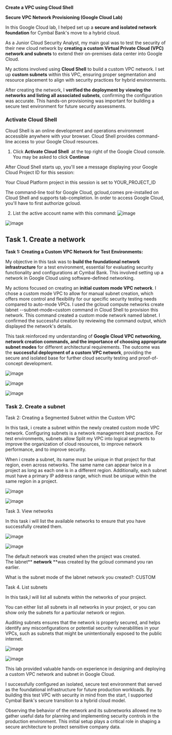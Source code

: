 **Create a VPC using Cloud Shell**

**Secure VPC Network Provisioning (Google Cloud Lab)**

In this Google Cloud lab, I helped set up a **secure and isolated
network foundation** for Cymbal Bank\'s move to a hybrid cloud.

As a Junior Cloud Security Analyst, my main goal was to test the
security of their new cloud network by **creating a custom Virtual
Private Cloud (VPC) network and subnets** to extend their on-premises
data center into Google Cloud.

My actions involved using **Cloud Shell** to build a custom VPC network.
I set up **custom subnets** within this VPC, ensuring proper
segmentation and resource placement to align with security practices for
hybrid environments.

After creating the network, I **verified the deployment by viewing the
networks and listing all associated subnets**, confirming the
configuration was accurate. This hands-on provisioning was important for
building a secure test environment for future security assessments.

### **Activate Cloud Shell**

Cloud Shell is an online development and operations environment
accessible anywhere with your browser. Cloud Shell provides command-line
access to your Google Cloud resources.


1.  Click **Activate Cloud Shell**  at the top right of the Google
    Cloud console. You may be asked to click **Continue**
    

After Cloud Shell starts up, you\'ll see a message displaying your
Google Cloud Project ID for this session:

Your Cloud Platform project in this session is set to YOUR_PROJECT_ID

The command-line tool for Google Cloud, gcloud,comes pre-installed on
Cloud Shell and supports tab-completion. In order to access Google
Cloud, you\'ll have to first authorize gcloud.

2.  List the active account name with this command:
![image](https://github.com/user-attachments/assets/2cf0511c-355f-400f-8a66-09b66d64f8f7)

![image](https://github.com/user-attachments/assets/4c825b8f-d8b6-4c9e-9978-4dd5e5ace33b)



## Task 1. Create a network

**Task 1: Creating a Custom VPC Network for Test Environments:**

My objective in this task was to **build the foundational network
infrastructure** for a test environment, essential for evaluating
security functionality and configurations at Cymbal Bank. This involved
setting up a network in Google Cloud using software-defined networking.

My actions focused on creating an **initial custom mode VPC network**. I
chose a custom mode VPC to allow for manual subnet creation, which
offers more control and flexibility for our specific security testing
needs compared to auto-mode VPCs. I used the gcloud compute networks
create labnet \--subnet-mode=custom command in Cloud Shell to provision
this network. This command created a custom mode network named labnet. I
confirmed the successful creation by reviewing the command output, which
displayed the network\'s details.

This task reinforced my understanding of **Google Cloud VPC networking,
network creation commands, and the importance of choosing appropriate
subnet modes** for different architectural requirements. The outcome was
the **successful deployment of a custom VPC network**, providing the
secure and isolated base for further cloud security testing and
proof-of-concept development.

![image](https://github.com/user-attachments/assets/492aff65-7313-4f1b-aeba-397e4fbf66ab)


![image](https://github.com/user-attachments/assets/3635cb08-6411-455e-8329-2ab4eceb4bef)


![image](https://github.com/user-attachments/assets/e660621a-124c-4fd8-94e7-46309fb85351)


### Task 2. Create a subnet 

Task 2: Creating a Segmented Subnet within the Custom VPC

In this task, i create a subnet within the newly created custom mode VPC
network. Configuring subnets is a network management best practice. For
test environments, subnets allow Split my VPC into logical segments to
improve the organization of cloud resources, to improve network
performance, and to improve security.

When i create a subnet, its name must be unique in that project for that
region, even across networks. The same name can appear twice in a
project as long as each one is in a different region. Additionally, each
subnet must have a primary IP address range, which must be unique within
the same region in a project.

![image](https://github.com/user-attachments/assets/5df99d02-afaf-47cc-9256-5d7936975a7f)

![image](https://github.com/user-attachments/assets/8b7a359a-aeff-44a2-aa15-90309b28ece3)


Task 3. View networks

In this task i will list the available networks to ensure that you have
successfully created them.

![image](https://github.com/user-attachments/assets/93b6cd15-489d-4a79-9eea-fe6db9e88d02)


![image](https://github.com/user-attachments/assets/80ec2dda-04b7-46c5-8c96-639e41e66650)


The default network was created when the project was created.
The labnet** **network** **was created by the gcloud command you ran
earlier.

What is the subnet mode of the labnet network you created?: CUSTOM

Task 4. List subnets

In this task,I will list all subnets within the networks of your
project.

You can either list all subnets in all networks in your project, or you
can show only the subnets for a particular network or region.

Auditing subnets ensures that the network is properly secured, and helps
identify any misconfigurations or potential security vulnerabilities in
your VPCs, such as subnets that might be unintentionally exposed to the
public internet.

![image](https://github.com/user-attachments/assets/9bb8e9e6-5002-4cd1-9678-c1d06294fc9e)


![image](https://github.com/user-attachments/assets/e10e1dae-a5a1-449d-ae1a-b1d60430bc58)


This lab provided valuable hands-on experience in designing and
deploying a custom VPC network and subnet in Google Cloud.

I successfully configured an isolated, secure test environment that
served as the foundational infrastructure for future production
workloads. By building this test VPC with security in mind from the
start, I supported Cymbal Bank's secure transition to a hybrid cloud
model.

Observing the behavior of the network and its subnetworks allowed me to
gather useful data for planning and implementing security controls in
the production environment. This initial setup plays a critical role in
shaping a secure architecture to protect sensitive company data.
